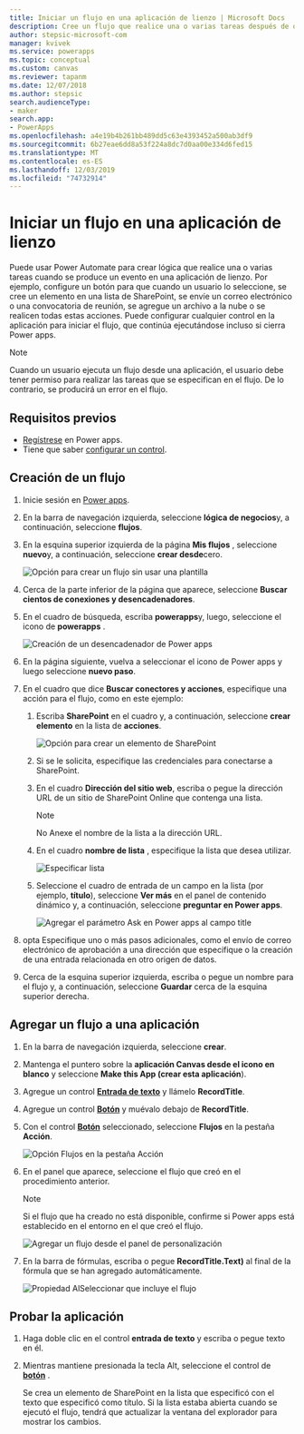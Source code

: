 ```yaml
---
title: Iniciar un flujo en una aplicación de lienzo | Microsoft Docs
description: Cree un flujo que realice una o varias tareas después de que un evento, como la selección de un botón por parte de un usuario, se produzca en una aplicación de lienzo.
author: stepsic-microsoft-com
manager: kvivek
ms.service: powerapps
ms.topic: conceptual
ms.custom: canvas
ms.reviewer: tapanm
ms.date: 12/07/2018
ms.author: stepsic
search.audienceType:
- maker
search.app:
- PowerApps
ms.openlocfilehash: a4e19b4b261bb489dd5c63e4393452a500ab3df9
ms.sourcegitcommit: 6b27eae6dd8a53f224a8dc7d0aa00e334d6fed15
ms.translationtype: MT
ms.contentlocale: es-ES
ms.lasthandoff: 12/03/2019
ms.locfileid: "74732914"
---
```

# <a name="start-a-flow-in-a-canvas-app"></a>Iniciar un flujo en una aplicación de lienzo

Puede usar Power Automate para crear lógica que realice una o varias tareas cuando se produce un evento en una aplicación de lienzo. Por ejemplo, configure un botón para que cuando un usuario lo seleccione, se cree un elemento en una lista de SharePoint, se envíe un correo electrónico o una convocatoria de reunión, se agregue un archivo a la nube o se realicen todas estas acciones. Puede configurar cualquier control en la aplicación para iniciar el flujo, que continúa ejecutándose incluso si cierra Power apps.

> [!NOTE]
> Cuando un usuario ejecuta un flujo desde una aplicación, el usuario debe tener permiso para realizar las tareas que se especifican en el flujo. De lo contrario, se producirá un error en el flujo.

## <a name="prerequisites"></a>Requisitos previos

- [Regístrese](../signup-for-powerapps.md) en Power apps.
- Tiene que saber [configurar un control](add-configure-controls.md).

## <a name="create-a-flow"></a>Creación de un flujo

1. Inicie sesión en [Power apps](https://make.powerapps.com?utm_source=padocs&utm_medium=linkinadoc&utm_campaign=referralsfromdoc).

1. En la barra de navegación izquierda, seleccione **lógica de negocios**y, a continuación, seleccione **flujos**.

1. En la esquina superior izquierda de la página **Mis flujos** , seleccione **nuevo**y, a continuación, seleccione **crear desde**cero.

    ![Opción para crear un flujo sin usar una plantilla](./media/using-logic-flows/create-from-blank.png)

1. Cerca de la parte inferior de la página que aparece, seleccione **Buscar cientos de conexiones y desencadenadores**.

1. En el cuadro de búsqueda, escriba **powerapps**y, luego, seleccione el icono de **powerapps** .

    ![Creación de un desencadenador de Power apps](./media/using-logic-flows/set-trigger.png)
    
1. En la página siguiente, vuelva a seleccionar el icono de Power apps y luego seleccione **nuevo paso**.

1. En el cuadro que dice **Buscar conectores y acciones**, especifique una acción para el flujo, como en este ejemplo:

   1. Escriba **SharePoint** en el cuadro y, a continuación, seleccione **crear elemento** en la lista de **acciones**.

       ![Opción para crear un elemento de SharePoint](./media/using-logic-flows/create-sharepoint-item.png)

   1. Si se le solicita, especifique las credenciales para conectarse a SharePoint.

   1. En el cuadro **Dirección del sitio web**, escriba o pegue la dirección URL de un sitio de SharePoint Online que contenga una lista.

       > [!NOTE]
       > No Anexe el nombre de la lista a la dirección URL.

   1. En el cuadro **nombre de lista** , especifique la lista que desea utilizar.
   
       ![Especificar lista](./media/using-logic-flows/list-fields.png)

   1. Seleccione el cuadro de entrada de un campo en la lista (por ejemplo, **título**), seleccione **Ver más** en el panel de contenido dinámico y, a continuación, seleccione **preguntar en Power apps**. 

       ![Agregar el parámetro Ask en Power apps al campo title](./media/using-logic-flows/ask-in-powerapps.png)

1. opta Especifique uno o más pasos adicionales, como el envío de correo electrónico de aprobación a una dirección que especifique o la creación de una entrada relacionada en otro origen de datos.

1. Cerca de la esquina superior izquierda, escriba o pegue un nombre para el flujo y, a continuación, seleccione **Guardar** cerca de la esquina superior derecha.

## <a name="add-a-flow-to-an-app"></a>Agregar un flujo a una aplicación
1. En la barra de navegación izquierda, seleccione **crear**.

1. Mantenga el puntero sobre la **aplicación Canvas desde el icono en blanco** y seleccione **Make this App (crear esta aplicación**).

1. Agregue un control **[Entrada de texto](controls/control-text-input.md)** y llámelo **RecordTitle**.

1. Agregue un control **[Botón](controls/control-button.md)** y muévalo debajo de **RecordTitle**.

1. Con el control **[Botón](controls/control-button.md)** seleccionado, seleccione **Flujos** en la pestaña **Acción**.

    ![Opción Flujos en la pestaña Acción](./media/using-logic-flows/action-tab.png)

1. En el panel que aparece, seleccione el flujo que creó en el procedimiento anterior.

    > [!NOTE]
   > Si el flujo que ha creado no está disponible, confirme si Power apps está establecido en el entorno en el que creó el flujo.

    ![Agregar un flujo desde el panel de personalización](./media/using-logic-flows/add-flow-from-pane.png)

1. En la barra de fórmulas, escriba o pegue **RecordTitle.Text)** al final de la fórmula que se han agregado automáticamente.

    ![Propiedad AlSeleccionar que incluye el flujo](./media/using-logic-flows/onselect-with-flow.png)

## <a name="test-the-flow"></a>Probar la aplicación
1. Haga doble clic en el control **entrada de texto** y escriba o pegue texto en él.

1. Mientras mantiene presionada la tecla Alt, seleccione el control de **[botón](controls/control-button.md)** .

    Se crea un elemento de SharePoint en la lista que especificó con el texto que especificó como título. Si la lista estaba abierta cuando se ejecutó el flujo, tendrá que actualizar la ventana del explorador para mostrar los cambios.
